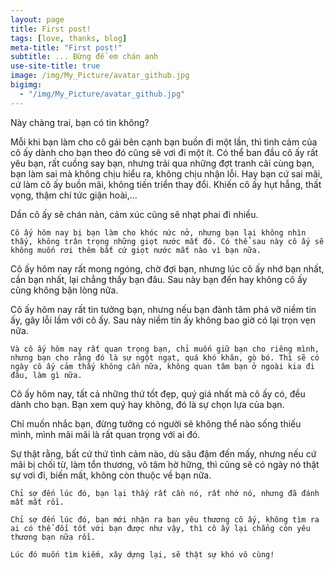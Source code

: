 ```yaml
---
layout: page
title: First post!
tags: [love, thanks, blog]
meta-title: "First post!"
subtitle: ... Đừng để em chán anh
use-site-title: true
image: /img/My_Picture/avatar_github.jpg
bigimg:
  - "/img/My_Picture/avatar_github.jpg"
---
```


Này chàng trai, bạn có tin không? 

Mỗi khi bạn làm cho cô gái bên cạnh bạn buồn đi một lần, thì tình cảm của cô ấy dành cho bạn theo đó cũng sẽ vơi đi một ít. 
Có thể ban đầu cô ấy rất yêu bạn, rất cuồng say bạn, nhưng trải qua những đợt tranh cãi cùng bạn, bạn làm sai mà không chịu hiểu ra, không chịu nhận lỗi. Hay bạn cứ sai mãi, cứ làm cô ấy buồn mãi, không tiến triển thay đổi. Khiến cô ấy hụt hẫng, thất vọng, thậm chí tức giận hoài,... 

Dần cô ấy sẽ chán nản, cảm xúc cũng sẽ nhạt phai đi nhiều.

`Cô ấy hôm nay bị bạn làm cho khóc nức nở, nhưng bạn lại không nhìn thấy, không trân trọng những giọt nước mắt đó. Có thể sau này cô ấy sẽ không muốn rơi thêm bất cứ giọt nước mắt nào vì bạn nữa.`

Cô ấy hôm nay rất mong ngóng, chờ đợi bạn, nhưng lúc cô ấy nhớ bạn nhất, cần bạn nhất, lại chẳng thấy bạn đâu. Sau này bạn đến hay không cô ấy cũng không bận lòng nữa.

Cô ấy hôm nay rất tin tưởng bạn, nhưng nếu bạn đành tâm phá vỡ niềm tin ấy, gây lỗi lầm với cô ấy. Sau này niềm tin ấy không bao giờ có lại trọn vẹn nữa. 

`Và cô ấy hôm nay rất quan trọng bạn, chỉ muốn giữ bạn cho riêng mình, nhưng bạn cho rằng đó là sự ngột ngạt, quá khó khăn, gò bó. Thì sẽ có ngày cô ấy cảm thấy không cần nữa, không quan tâm bạn ở ngoài kia đi đâu, làm gì nữa.`

Cô ấy hôm nay, tất cả những thứ tốt đẹp, quý giá nhất mà cô ấy có, đều dành cho bạn. Bạn xem quý hay không, đó là sự chọn lựa của bạn.

Chỉ muốn nhắc bạn, đừng tưởng có người sẽ không thể nào sống thiếu mình, mình mãi mãi là rất quan trọng với ai đó.

Sự thật rằng, bất cứ thứ tình cảm nào, dù sâu đậm đến mấy, nhưng nếu cứ mãi bị chối từ, làm tổn thương, vô tâm hờ hững, thì cũng sẽ có ngày nó thật sự vơi đi, biến mất, không còn thuộc về bạn nữa.

`Chỉ sợ đến lúc đó, bạn lại thấy rất cần nó, rất nhớ nó, nhưng đã đánh mất mất rồi.`

`Chỉ sợ đến lúc đó, bạn mới nhận ra bạn yêu thương cô ấy, không tìm ra ai có thể đối tốt với bạn được như vậy, thì cô ấy lại chẳng còn yêu thương bạn nữa rồi.`

`Lúc đó muốn tìm kiếm, xây dựng lại, sẽ thật sự khó vô cùng!`
